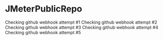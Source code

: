 # JMeterPublicRepo
Checking github webhook attempt #1
Checking github webhook attempt #2
Checking github webhook attempt #3
Checking github webhook attempt #4
Checking github webhook attempt #5